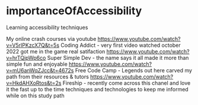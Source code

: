 # importanceOfAccessibility
Learning accessibility techniques


My online crash courses via youtube
https://www.youtube.com/watch?v=V5rIPKzcX7Q&t=5s Coding Addict - very first video watched october 2022 got me in the game real satifaction 
https://www.youtube.com/watch?v=hrTQipWp6co Super Simple Dev - the name says it all made it more than simple fun and enjoyable
https://www.youtube.com/watch?v=mU6anWqZJcc&t=4672s Free Code Camp - Legends out here carved my path from their resources & tutors 
https://www.youtube.com/watch?v=HkdAHXoRtos&t=2s Fireship - recently come across this chanel and love it the fast up to the time techniques and technologies to keep me informed while on this study path
